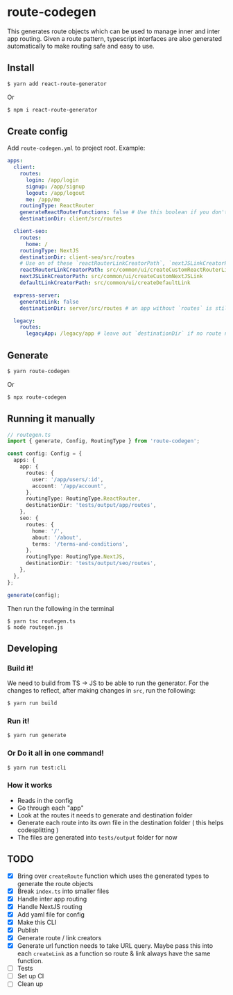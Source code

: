 # route-codegen

This generates route objects which can be used to manage inner and inter app routing. Given a route pattern, typescript interfaces are also generated automatically to make routing safe and easy to use.

## Install

```bash
$ yarn add react-route-generator
```

Or

```bash
$ npm i react-route-generator
```

## Create config

Add `route-codegen.yml` to project root. Example:

```yml
apps:
  client:
    routes:
      login: /app/login
      signup: /app/signup
      logout: /app/logout
      me: /app/me
    routingType: ReactRouter
    generateReactRouterFunctions: false # Use this boolean if you don't want to create typed convenient functions/hooks such as `useParams` or `useRedirect`
    destinationDir: client/src/routes

  client-seo:
    routes:
      home: /
    routingType: NextJS
    destinationDir: client-seo/src/routes
    # Use on of these `reactRouterLinkCreatorPath`, `nextJSLinkCreatorPath`, `defaultLinkCreatorPath` options below if you want to custom how Link is created
    reactRouterLinkCreatorPath: src/common/ui/createCustomReactRouterLink
    nextJSLinkCreatorPath: src/common/ui/createCustomNextJSLink
    defaultLinkCreatorPath: src/common/ui/createDefaultLink

  express-server:
    generateLink: false
    destinationDir: server/src/routes # an app without `routes` is still valid. In this case, this app can still generate url to other apps

  legacy:
    routes:
      legacyApp: /legacy/app # leave out `destinationDir` if no route needs to be generated. Other apps still generate routes to this app
```

## Generate

```bash
$ yarn route-codegen
```

Or

```bash
$ npx route-codegen
```

## Running it manually

```ts
// routegen.ts
import { generate, Config, RoutingType } from 'route-codegen';

const config: Config = {
  apps: {
    app: {
      routes: {
        user: '/app/users/:id',
        account: '/app/account',
      },
      routingType: RoutingType.ReactRouter,
      destinationDir: 'tests/output/app/routes',
    },
    seo: {
      routes: {
        home: '/',
        about: '/about',
        terms: '/terms-and-conditions',
      },
      routingType: RoutingType.NextJS,
      destinationDir: 'tests/output/seo/routes',
    },
  },
};

generate(config);
```

Then run the following in the terminal

```
$ yarn tsc routegen.ts
$ node routegen.js
```

## Developing

### Build it!

We need to build from TS -> JS to be able to run the generator. For the changes to reflect, after making changes in `src`, run the following:

```bash
$ yarn run build
```

### Run it!

```bash
$ yarn run generate
```

### Or Do it all in one command!

```bash
$ yarn run test:cli
```

### How it works

- Reads in the config
- Go through each "app"
- Look at the routes it needs to generate and destination folder
- Generate each route into its own file in the destination folder ( this helps codesplitting )
- The files are generated into `tests/output` folder for now

## TODO

- [x] Bring over `createRoute` function which uses the generated types to generate the route objects
- [x] Break `index.ts` into smaller files
- [x] Handle inter app routing
- [x] Handle NextJS routing
- [x] Add yaml file for config
- [x] Make this CLI
- [x] Publish
- [x] Generate route / link creators
- [x] Generate url function needs to take URL query. Maybe pass this into each `createLink` as a function so route & link always have the same function.
- [ ] Tests
- [ ] Set up CI
- [ ] Clean up
